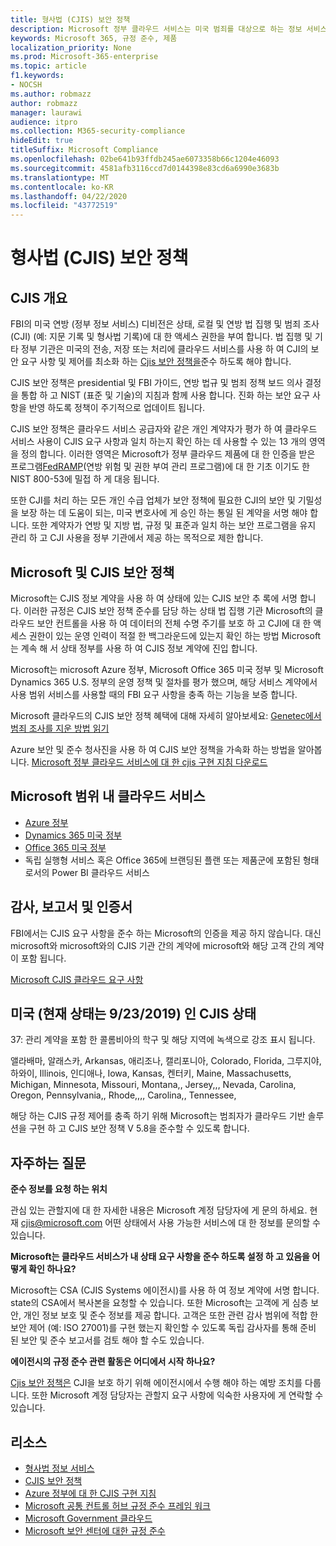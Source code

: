 ```yaml
---
title: 형사법 (CJIS) 보안 정책
description: Microsoft 정부 클라우드 서비스는 미국 범죄를 대상으로 하는 정보 서비스 보안 정책을 따릅니다.
keywords: Microsoft 365, 규정 준수, 제품
localization_priority: None
ms.prod: Microsoft-365-enterprise
ms.topic: article
f1.keywords:
- NOCSH
ms.author: robmazz
author: robmazz
manager: laurawi
audience: itpro
ms.collection: M365-security-compliance
hideEdit: true
titleSuffix: Microsoft Compliance
ms.openlocfilehash: 02be641b93ffdb245ae6073358b66c1204e46093
ms.sourcegitcommit: 4581afb3116ccd7d0144398e83cd6a6990e3683b
ms.translationtype: MT
ms.contentlocale: ko-KR
ms.lasthandoff: 04/22/2020
ms.locfileid: "43772519"
---
```

# <a name="criminal-justice-information-services-cjis-security-policy"></a>형사법 (CJIS) 보안 정책

## <a name="cjis-overview"></a>CJIS 개요

FBI의 미국 연방 (정부 정보 서비스) 디비전은 상태, 로컬 및 연방 법 집행 및 범죄 조사 (CJI) (예: 지문 기록 및 형사법 기록)에 대 한 액세스 권한을 부여 합니다. 법 집행 및 기타 정부 기관은 미국의 전송, 저장 또는 처리에 클라우드 서비스를 사용 하 여 CJI의 보안 요구 사항 및 제어를 최소화 하는 [Cjis 보안 정책을](https://aka.ms/cjis-security-policy)준수 하도록 해야 합니다.

CJIS 보안 정책은 presidential 및 FBI 가이드, 연방 법규 및 범죄 정책 보드 의사 결정을 통합 하 고 NIST (표준 및 기술)의 지침과 함께 사용 합니다. 진화 하는 보안 요구 사항을 반영 하도록 정책이 주기적으로 업데이트 됩니다.

CJIS 보안 정책은 클라우드 서비스 공급자와 같은 개인 계약자가 평가 하 여 클라우드 서비스 사용이 CJIS 요구 사항과 일치 하는지 확인 하는 데 사용할 수 있는 13 개의 영역을 정의 합니다. 이러한 영역은 Microsoft가 정부 클라우드 제품에 대 한 인증을 받은 프로그램[FedRAMP](offering-FedRAMP.md)(연방 위험 및 권한 부여 관리 프로그램)에 대 한 기초 이기도 한 NIST 800-53에 밀접 하 게 대응 됩니다.

또한 CJI를 처리 하는 모든 개인 수급 업체가 보안 정책에 필요한 CJI의 보안 및 기밀성을 보장 하는 데 도움이 되는, 미국 변호사에 게 승인 하는 통일 된 계약을 서명 해야 합니다. 또한 계약자가 연방 및 지방 법, 규정 및 표준과 일치 하는 보안 프로그램을 유지 관리 하 고 CJI 사용을 정부 기관에서 제공 하는 목적으로 제한 합니다.

## <a name="microsoft-and-cjis-security-policy"></a>Microsoft 및 CJIS 보안 정책

Microsoft는 CJIS 정보 계약을 사용 하 여 상태에 있는 CJIS 보안 추 록에 서명 합니다. 이러한 규정은 CJIS 보안 정책 준수를 담당 하는 상태 법 집행 기관 Microsoft의 클라우드 보안 컨트롤을 사용 하 여 데이터의 전체 수명 주기를 보호 하 고 CJI에 대 한 액세스 권한이 있는 운영 인력이 적절 한 백그라운드에 있는지 확인 하는 방법 Microsoft는 계속 해 서 상태 정부를 사용 하 여 CJIS 정보 계약에 진입 합니다.

Microsoft는 microsoft Azure 정부, Microsoft Office 365 미국 정부 및 Microsoft Dynamics 365 U.S. 정부의 운영 정책 및 절차를 평가 했으며, 해당 서비스 계약에서 사용 범위 서비스를 사용할 때의 FBI 요구 사항을 충족 하는 기능을 보증 합니다.

Microsoft 클라우드의 CJIS 보안 정책 혜택에 대해 자세히 알아보세요: [Genetec에서 범죄 조사를 지운 방법 읽기](https://customers.microsoft.com/story/genetec)

Azure 보안 및 준수 청사진을 사용 하 여 CJIS 보안 정책을 가속화 하는 방법을 알아봅니다. [Microsoft 정부 클라우드 서비스에 대 한 cjis 구현 지침 다운로드](https://gallery.technet.microsoft.com/CJIS-Implementation-62af7c27)

## <a name="microsoft-in-scope-cloud-services"></a>Microsoft 범위 내 클라우드 서비스

- [Azure 정부](https://aka.ms/AzureCompliance)
- [Dynamics 365 미국 정부](https://aka.ms/d365-compliance-list)
- [Office 365 미국 정부](https://go.microsoft.com/fwlink/p/?LinkID=2077751)
- 독립 실행형 서비스 혹은 Office 365에 브랜딩된 플랜 또는 제품군에 포함된 형태로서의 Power BI 클라우드 서비스

## <a name="audits-reports-and-certificates"></a>감사, 보고서 및 인증서

FBI에서는 CJIS 요구 사항을 준수 하는 Microsoft의 인증을 제공 하지 않습니다. 대신 microsoft와 microsoft와의 CJIS 기관 간의 계약에 microsoft와 해당 고객 간의 계약이 포함 됩니다.

[Microsoft CJIS 클라우드 요구 사항](https://aka.ms/MicrosoftCJISCloudRequirements)

## <a name="cjis-status-in-the-united-states-current-as-of-9232019"></a>미국 (현재 상태는 9/23/2019) 인 CJIS 상태

37: 관리 계약을 포함 한 콜롬비아의 학구 및 해당 지역에 녹색으로 강조 표시 됩니다.

앨라배마, 알래스카, Arkansas, 애리조나, 캘리포니아, Colorado, Florida, 그루지야, 하와이, Illinois, 인디애나, Iowa, Kansas, 켄터키, Maine, Massachusetts, Michigan, Minnesota, Missouri, Montana,, Jersey,,, Nevada, Carolina, Oregon, Pennsylvania,, Rhode,,,, Carolina,, Tennessee,

해당 하는 CJIS 규정 제어를 충족 하기 위해 Microsoft는 범죄자가 클라우드 기반 솔루션을 구현 하 고 CJIS 보안 정책 V 5.8을 준수할 수 있도록 합니다.

## <a name="frequently-asked-questions"></a>자주하는 질문

**준수 정보를 요청 하는 위치**

관심 있는 관할지에 대 한 자세한 내용은 Microsoft 계정 담당자에 게 문의 하세요. 현재 <cjis@microsoft.com> 어떤 상태에서 사용 가능한 서비스에 대 한 정보를 문의할 수 있습니다.

**Microsoft는 클라우드 서비스가 내 상태 요구 사항을 준수 하도록 설정 하 고 있음을 어떻게 확인 하나요?**

Microsoft는 CSA (CJIS Systems 에이전시)를 사용 하 여 정보 계약에 서명 합니다. state의 CSA에서 복사본을 요청할 수 있습니다. 또한 Microsoft는 고객에 게 심층 보안, 개인 정보 보호 및 준수 정보를 제공 합니다. 고객은 또한 관련 감사 범위에 적합 한 보안 제어 (예: ISO 27001)를 구현 했는지 확인할 수 있도록 독립 감사자를 통해 준비 된 보안 및 준수 보고서를 검토 해야 할 수도 있습니다.

**에이전시의 규정 준수 관련 활동은 어디에서 시작 하나요?**

[Cjis 보안 정책은](https://aka.ms/cjis-security-policy) CJI을 보호 하기 위해 에이전시에서 수행 해야 하는 예방 조치를 다룹니다. 또한 Microsoft 계정 담당자는 관할지 요구 사항에 익숙한 사용자에 게 연락할 수 있습니다.

## <a name="resources"></a>리소스

- [형사법 정보 서비스](https://aka.ms/cjis)
- [CJIS 보안 정책](https://aka.ms/cjis-security-policy)
- [Azure 정부에 대 한 CJIS 구현 지침](https://aka.ms/cjisimplementationguidelines)
- [Microsoft 공통 컨트롤 허브 규정 준수 프레임 워크](https://www.microsoft.com/trustcenter/common-controls-hub)
- [Microsoft Government 클라우드](https://go.microsoft.com/fwlink/?linkid=2087246)
- [Microsoft 보안 센터에 대한 규정 준수](https://www.microsoft.com/trust-center/compliance/compliance-overview)
